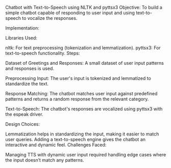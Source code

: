 Chatbot with Text-to-Speech using NLTK and pyttsx3
Objective:
To build a simple chatbot capable of responding to user input and using text-to-speech to vocalize the responses.

Implementation:

Libraries Used:

nltk: For text preprocessing (tokenization and lemmatization).
pyttsx3: For text-to-speech functionality.
Steps:

Dataset of Greetings and Responses:
A small dataset of user input patterns and responses is used.

Preprocessing Input:
The user's input is tokenized and lemmatized to standardize the text.

Response Matching:
The chatbot matches user input against predefined patterns and returns a random response from the relevant category.

Text-to-Speech:
The chatbot's responses are vocalized using pyttsx3 with the espeak driver.

Design Choices:

Lemmatization helps in standardizing the input, making it easier to match user queries.
Adding a text-to-speech engine gives the chatbot an interactive and dynamic feel.
Challenges Faced:

Managing TTS with dynamic user input required handling edge cases where the input doesn’t match any patterns.
